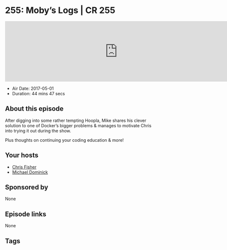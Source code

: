 # 255: Moby’s Logs | CR 255

<iframe src="https://player.fireside.fm/v2/MLf2ZzhC+WJq3BiPl?theme=dark" width="740" height="200" frameborder="0" scrolling="no"></iframe>

* Air Date: 2017-05-01
* Duration: 44 mins 47 secs

## About this episode

After digging into some rather tempting Hoopla, Mike shares his clever solution to one of Docker’s bigger problems & manages to motivate Chris into trying it out during the show.

Plus thoughts on continuing your coding education & more!

## Your hosts
* [Chris Fisher](https://coder.show/hosts/chrislas)
* [Michael Dominick](https://coder.show/hosts/michael)

## Sponsored by

None



## Episode links

None



## Tags

